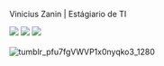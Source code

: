 Vinicius Zanin | Estágiario de TI
<div> 
  <a href="https://www.instagram.com/vinizaninreal/" target="_blank"><img src="https://img.shields.io/badge/-Instagram-%23E4405F?style=for-the-badge&logo=instagram&logoColor=white" target="_blank"></a> 
  <a href = "mailto:vinizanincontato@gmail.com"><img src="https://img.shields.io/badge/-Gmail-%23333?style=for-the-badge&logo=gmail&logoColor=white" target="_blank"></a>
  <a href="https://www.linkedin.com/in/viniciuszanin" target="_blank"><img src="https://img.shields.io/badge/-LinkedIn-%230077B5?style=for-the-badge&logo=linkedin&logoColor=white" target="_blank"></a> 
</div>
</div>
<div style ="display: inline_block"><br>
  <img aling="right" alt="tumblr_pfu7fgVWVP1x0nyqko3_1280" src="https://i.redd.it/0pa1hafj20h41.gif">
</div>
